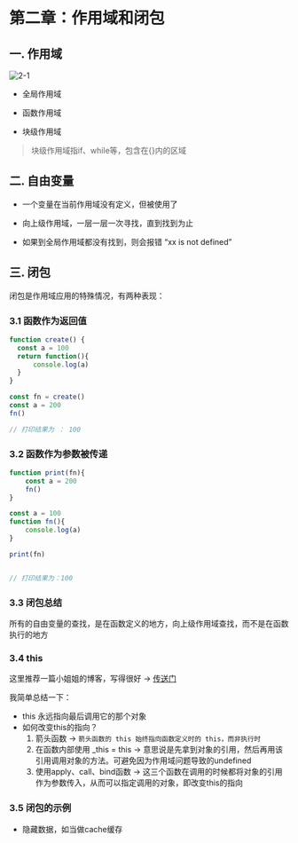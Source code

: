 # 第二章：作用域和闭包

## 一. 作用域

![2-1](https://s2.ax1x.com/2020/01/27/1ny8wd.png)

* 全局作用域

* 函数作用域

* 块级作用域
> 块级作用域指if、while等，包含在{}内的区域

## 二. 自由变量

* 一个变量在当前作用域没有定义，但被使用了

* 向上级作用域，一层一层一次寻找，直到找到为止

* 如果到全局作用域都没有找到，则会报错 “xx is not defined”

## 三. 闭包
闭包是作用域应用的特殊情况，有两种表现：

### 3.1 函数作为返回值
```javascript
function create() {
  const a = 100
  return function(){
      console.log(a)
  }
}

const fn = create()
const a = 200
fn()

// 打印结果为 ： 100
```
### 3.2 函数作为参数被传递
```javascript
function print(fn){
    const a = 200
    fn()
}

const a = 100
function fn(){
    console.log(a)
}

print(fn)


// 打印结果为：100
```

### 3.3 闭包总结
所有的自由变量的查找，是在函数定义的地方，向上级作用域查找，而不是在函数执行的地方

### 3.4 this

这里推荐一篇小姐姐的博客，写得很好 -> [传送门](https://juejin.im/post/59bfe84351882531b730bac2#heading-3)<br>

我简单总结一下：
* this 永远指向最后调用它的那个对象
* 如何改变this的指向？
    1. 箭头函数 -> `箭头函数的 this 始终指向函数定义时的 this，而非执行时`
    2. 在函数内部使用 _this = this -> 意思说是先拿到对象的引用，然后再用该引用调用对象的方法。可避免因为作用域问题导致的undefined 
    3. 使用apply、call、bind函数 -> 这三个函数在调用的时候都将对象的引用作为参数传入，从而可以指定调用的对象，即改变this的指向
    
### 3.5 闭包的示例

* 隐藏数据，如当做cache缓存








<comment/>